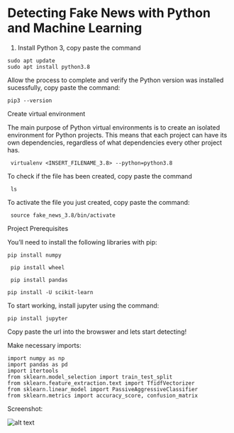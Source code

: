# Detecting Fake News with Python and Machine Learning

1. Install Python 3, copy paste the command
```
sudo apt update
sudo apt install python3.8
```
Allow the process to complete and verify the Python version was installed sucessfully, copy paste the command:
```
pip3 --version
```
Create virtual environment

The main purpose of Python virtual environments is to create an isolated environment for Python projects. This means that each project can have its own dependencies, regardless of what dependencies every other project has.
```
 virtualenv <INSERT_FILENAME_3.8> --python=python3.8
```
 To check if the file has been created, copy paste the command
```
 ls
```
 To activate the file you just created, copy paste the command:
```
 source fake_news_3.8/bin/activate
```
Project Prerequisites

You’ll need to install the following libraries with pip:
 ```
 pip install numpy
 ```
 ```
  pip install wheel
  ```
  ```
   pip install pandas
   ```
   ```
   pip install -U scikit-learn
   ```
To start working, install jupyter using the command:
```
pip install jupyter
```   
Copy paste the url into the browswer and lets start detecting!


   Make necessary imports:
```
import numpy as np
import pandas as pd
import itertools
from sklearn.model_selection import train_test_split
from sklearn.feature_extraction.text import TfidfVectorizer
from sklearn.linear_model import PassiveAggressiveClassifier
from sklearn.metrics import accuracy_score, confusion_matrix
```
Screenshot:

![alt text](file:///C:/Users/user/OneDrive%20-%20Mahsa%20University/Desktop/3.PNG)
